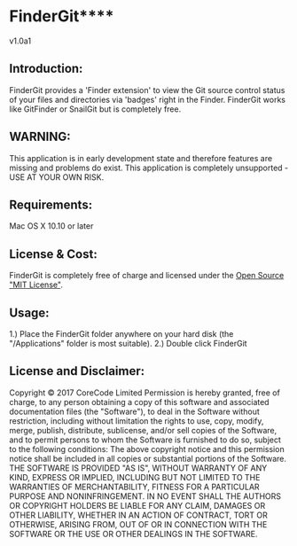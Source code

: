 
# FinderGit**** 
v1.0a1
## Introduction:
FinderGit provides a 'Finder extension' to view the Git source control status of your files and directories via 'badges' right in the Finder. FinderGit works like GitFinder or SnailGit but is completely free.

## WARNING:
This application is in early development state and therefore features are missing and problems do exist.
This application is completely unsupported - USE AT YOUR OWN RISK.

## Requirements:
Mac OS X 10.10 or later 

## License &amp; Cost:
FinderGit is completely free of charge and licensed under the [Open Source "MIT License"][1].

## Usage:
1.) Place the FinderGit folder anywhere on your hard disk (the "/Applications" folder is most suitable).
2.) Double click FinderGit

## License and Disclaimer:
Copyright © 2017 CoreCode Limited
Permission is hereby granted, free of charge, to any person obtaining a copy of this software and associated documentation files (the "Software"), to deal in the Software without restriction, including without limitation the rights to use, copy, modify, merge, publish, distribute, sublicense, and/or sell copies of the Software, and to permit persons to whom the Software is furnished to do so, subject to the following conditions:
The above copyright notice and this permission notice shall be included in all copies or substantial portions of the Software.
THE SOFTWARE IS PROVIDED "AS IS", WITHOUT WARRANTY OF ANY KIND, EXPRESS OR IMPLIED, INCLUDING BUT NOT LIMITED TO THE WARRANTIES OF MERCHANTABILITY, FITNESS FOR A PARTICULAR PURPOSE AND NONINFRINGEMENT. IN NO EVENT SHALL THE AUTHORS OR COPYRIGHT HOLDERS BE LIABLE FOR ANY CLAIM, DAMAGES OR OTHER LIABILITY, WHETHER IN AN ACTION OF CONTRACT, TORT OR OTHERWISE, ARISING FROM, OUT OF OR IN CONNECTION WITH THE SOFTWARE OR THE USE OR OTHER DEALINGS IN THE SOFTWARE.

[1]: https://opensource.org/licenses/mit-license.php
